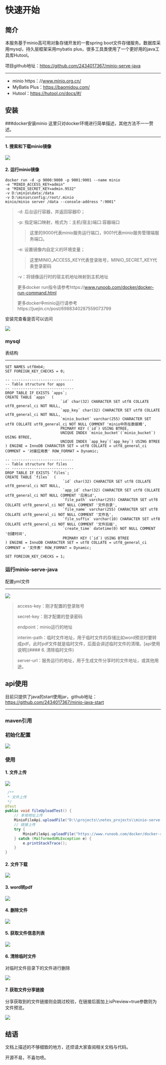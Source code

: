 # 快速开始
## 简介
本服务基于minio高可用对象存储开发的一套spring boot文件存储服务。数据库采用mysql，持久层框架采用mybatis plus，很多工具类使用了一个更好用的java工具库Hutool。

项目github地址：https://github.com/2434017367/minio-serve-java

---
* minio https：//www.minio.org.cn/
* MyBatis Plus：https://baomidou.com/
* Hutool：https://hutool.cn/docs/#/

## 安装
###docker安装minio
这里只对docker环境进行简单描述，其他方法不一一赘述。

---
#### 1. 搜索和下载minio镜像

![](readme_images/2_1.png)
#### 2. 运行minio镜像

```docker
docker run -d -p 9000:9000 -p 9001:9001 --name minio 
-e "MINIO_ACCESS_KEY=admin" 
-e "MINIO_SECRET_KEY=admin.9532" 
-v D:\minio\data:/data 
-v D:\minio\config:/root/.minio 
minio/minio server /data --console-address ":9001"
```
> -d: 后台运行容器，并返回容器ID；
> 
> -p: 指定端口映射，格式为：主机(宿主)端口:容器端口
> 
>> 这里的9000代表minio服务运行端口，9001代表minio服务管理端服务端口。
> 
> -e: 设置镜像内自定义的环境变量；
>> 这里MINIO_ACCESS_KEY代表登录账号，MINIO_SECRET_KEY代表登录密码
> 
> -v：将镜像运行时的宿主机地址映射到主机地址
> 
> 更多docker run指令请参考https://www.runoob.com/docker/docker-run-command.html
> 
> 更多docker中minio运行请参考https://juejin.cn/post/6988340287559073799

安装完查看是否可以访问

![](readme_images/2_2.png)

### mysql
表结构

---

```mysql
SET NAMES utf8mb4;
SET FOREIGN_KEY_CHECKS = 0;

-- ----------------------------
-- Table structure for apps
-- ----------------------------
DROP TABLE IF EXISTS `apps`;
CREATE TABLE `apps`  (
                         `id` char(32) CHARACTER SET utf8 COLLATE utf8_general_ci NOT NULL,
                         `app_key` char(32) CHARACTER SET utf8 COLLATE utf8_general_ci NOT NULL,
                         `minio_bucket` varchar(255) CHARACTER SET utf8 COLLATE utf8_general_ci NOT NULL COMMENT 'minio中所在数据桶',
                         PRIMARY KEY (`id`) USING BTREE,
                         UNIQUE INDEX `minio_bucket`(`minio_bucket`) USING BTREE,
                         UNIQUE INDEX `app_key`(`app_key`) USING BTREE
) ENGINE = InnoDB CHARACTER SET = utf8 COLLATE = utf8_general_ci COMMENT = '对接应用表' ROW_FORMAT = Dynamic;

-- ----------------------------
-- Table structure for files
-- ----------------------------
DROP TABLE IF EXISTS `files`;
CREATE TABLE `files`  (
                          `id` char(32) CHARACTER SET utf8 COLLATE utf8_general_ci NOT NULL,
                          `app_id` char(32) CHARACTER SET utf8 COLLATE utf8_general_ci NOT NULL COMMENT '应用id',
                          `file_path` varchar(255) CHARACTER SET utf8 COLLATE utf8_general_ci NOT NULL COMMENT '文件目录',
                          `file_name` varchar(255) CHARACTER SET utf8 COLLATE utf8_general_ci NOT NULL COMMENT '文件名',
                          `file_suffix` varchar(10) CHARACTER SET utf8 COLLATE utf8_general_ci NOT NULL COMMENT '文件后缀',
                          `create_time` datetime(0) NOT NULL COMMENT '创建时间',
                          PRIMARY KEY (`id`) USING BTREE
) ENGINE = InnoDB CHARACTER SET = utf8 COLLATE = utf8_general_ci COMMENT = '文件表' ROW_FORMAT = Dynamic;

SET FOREIGN_KEY_CHECKS = 1;
```

### 运行minio-serve-java

配置yml文件

---

![](readme_images/2_3.png)
> access-key：刚才配置的登录账号
> 
> secret-key：刚才配置的登录密码
> 
> endpoint：minio运行的地址
> 
> interim-path：临时文件地址，用于临时文件的存储比如word预览时要转成pdf，此时pdf文件就是临时文件，后面会讲述临时文件的清理。[api使用说明](#### 6. 清除临时文件)
> 
> server-url：服务运行的地址，用于生成文件分享时的文件地址，或其他用途。

## api使用

目前只提供了java的start使用jar，github地址：https://github.com/2434017367/minio-java-start

---

### maven引用

### 初始化配置

![](readme_images/3_1.png)

### 使用

#### 1. 文件上传

![](readme_images/3_2.png)

```java
 /**
 * 文件上传
 */
@Test
public void fileUploadTest() {
    // 本地地址上传
    MinioFileApi.uploadFile("D:\\projects\\notes_projects\\minio-serve-java\\readme_images\\3_2.png", null);
    // 链接上传
    try {
        MinioFileApi.uploadFile("https://www.runoob.com/docker/docker-run-command.html", "测试.html", null);
    } catch (MalformedURLException e) {
        e.printStackTrace();
    }
}
```

#### 2. 文件下载

![](readme_images/3_3.png)

#### 3. word转pdf

![](readme_images/3_4.png)

#### 4. 删除文件

![](readme_images/3_5.png)

#### 5. 获取文件信息列表

![](readme_images/3_6.png)

#### 6. 清除临时文件
对临时文件目录下的文件进行删除

![](readme_images/3_7.png)

#### 7. 获取文件分享链接
分享获取到的文件链接则会跳过校验，在链接后面加上isPreview=true参数则为文件预览。

![](readme_images/3_8.png)


## 结语
文档上描述的不够细致的地方，还烦请大家查阅相关文档与代码。

开源不易，不喜勿喷。





